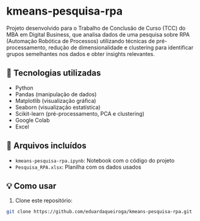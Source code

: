 # kmeans-pesquisa-rpa

Projeto desenvolvido para o Trabalho de Conclusão de Curso (TCC) do MBA em Digital Business, que analisa dados de uma pesquisa sobre RPA (Automação Robótica de Processos) utilizando técnicas de pré-processamento, redução de dimensionalidade e clustering para identificar grupos semelhantes nos dados e obter insights relevantes.

## 🚀 Tecnologias utilizadas

- Python
- Pandas (manipulação de dados)
- Matplotlib (visualização gráfica)
- Seaborn (visualização estatística)
- Scikit-learn (pré-processamento, PCA e clustering)
- Google Colab
- Excel

## 📂 Arquivos incluídos

- `kmeans-pesquisa-rpa.ipynb`: Notebook com o código do projeto
- `Pesquisa_RPA.xlsx`: Planilha com os dados usados

## 💡 Como usar

1. Clone este repositório:
```bash
git clone https://github.com/eduardaqueiroga/kmeans-pesquisa-rpa.git
